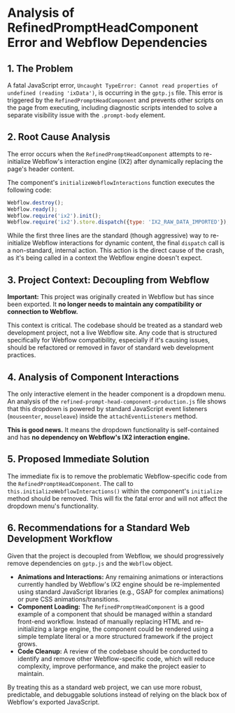 # Analysis of RefinedPromptHeadComponent Error and Webflow Dependencies

## 1. The Problem

A fatal JavaScript error, `Uncaught TypeError: Cannot read properties of undefined (reading 'ixData')`, is occurring in the `gptp.js` file. This error is triggered by the `RefinedPromptHeadComponent` and prevents other scripts on the page from executing, including diagnostic scripts intended to solve a separate visibility issue with the `.prompt-body` element.

## 2. Root Cause Analysis

The error occurs when the `RefinedPromptHeadComponent` attempts to re-initialize Webflow's interaction engine (IX2) after dynamically replacing the page's header content.

The component's `initializeWebflowInteractions` function executes the following code:

```javascript
Webflow.destroy();
Webflow.ready();
Webflow.require('ix2').init();
Webflow.require('ix2').store.dispatch({type: 'IX2_RAW_DATA_IMPORTED'});
```

While the first three lines are the standard (though aggressive) way to re-initialize Webflow interactions for dynamic content, the final `dispatch` call is a non-standard, internal action. This action is the direct cause of the crash, as it's being called in a context the Webflow engine doesn't expect.

## 3. Project Context: Decoupling from Webflow

**Important:** This project was originally created in Webflow but has since been exported. It **no longer needs to maintain any compatibility or connection to Webflow.**

This context is critical. The codebase should be treated as a standard web development project, not a live Webflow site. Any code that is structured specifically for Webflow compatibility, especially if it's causing issues, should be refactored or removed in favor of standard web development practices.

## 4. Analysis of Component Interactions

The only interactive element in the header component is a dropdown menu. An analysis of the `refined-prompt-head-component-production.js` file shows that this dropdown is powered by standard JavaScript event listeners (`mouseenter`, `mouseleave`) inside the `attachEventListeners` method.

**This is good news.** It means the dropdown functionality is self-contained and has **no dependency on Webflow's IX2 interaction engine.**

## 5. Proposed Immediate Solution

The immediate fix is to remove the problematic Webflow-specific code from the `RefinedPromptHeadComponent`. The call to `this.initializeWebflowInteractions()` within the component's `initialize` method should be removed. This will fix the fatal error and will not affect the dropdown menu's functionality.

## 6. Recommendations for a Standard Web Development Workflow

Given that the project is decoupled from Webflow, we should progressively remove dependencies on `gptp.js` and the `Webflow` object.

*   **Animations and Interactions:** Any remaining animations or interactions currently handled by Webflow's IX2 engine should be re-implemented using standard JavaScript libraries (e.g., GSAP for complex animations) or pure CSS animations/transitions.
*   **Component Loading:** The `RefinedPromptHeadComponent` is a good example of a component that should be managed within a standard front-end workflow. Instead of manually replacing HTML and re-initializing a large engine, the component could be rendered using a simple template literal or a more structured framework if the project grows.
*   **Code Cleanup:** A review of the codebase should be conducted to identify and remove other Webflow-specific code, which will reduce complexity, improve performance, and make the project easier to maintain.

By treating this as a standard web project, we can use more robust, predictable, and debuggable solutions instead of relying on the black box of Webflow's exported JavaScript.
